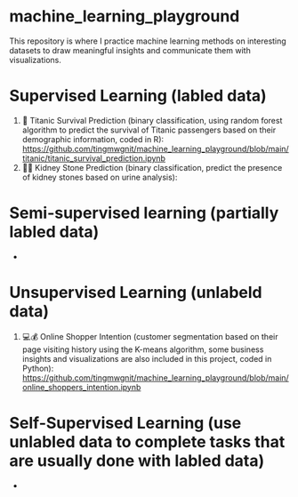 # machine_learning_playground
This repository is where I practice machine learning methods on interesting datasets to draw meaningful insights and communicate them with visualizations. 
 
    
# Supervised Learning (labled data)
1. 🚢 Titanic Survival Prediction (binary classification, using random forest algorithm to predict the survival of Titanic passengers based on their demographic information, coded in R): https://github.com/tingmwgnit/machine_learning_playground/blob/main/titanic/titanic_survival_prediction.ipynb
2. 👨‍⚕️ Kidney Stone Prediction (binary classification, predict the presence of kidney stones based on urine analysis):

# Semi-supervised learning (partially labled data)
+

# Unsupervised Learning (unlabeld data)
1. 💻💰 Online Shopper Intention (customer segmentation based on their page visiting history using the K-means algorithm, some business insights and visualizations are also included in this project, coded in Python):  https://github.com/tingmwgnit/machine_learning_playground/blob/main/online_shoppers_intention.ipynb


# Self-Supervised Learning (use unlabled data to complete tasks that are usually done with labled data)
+
